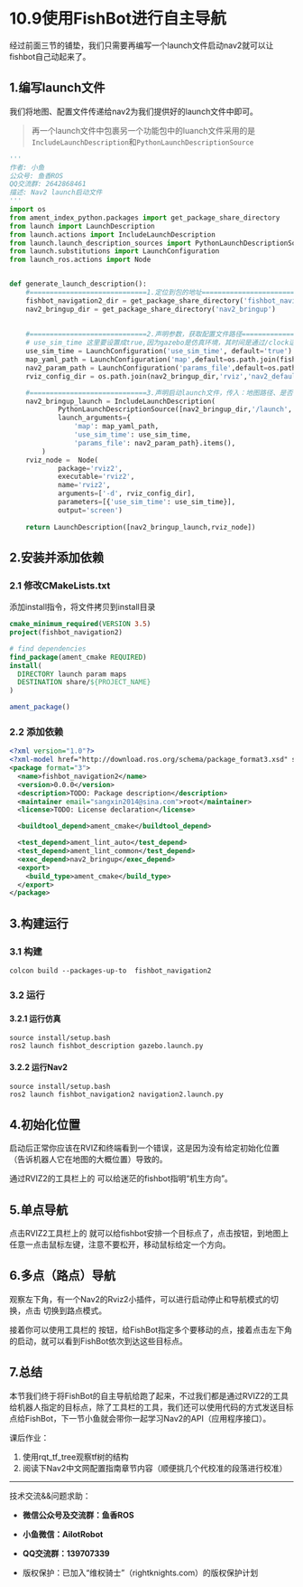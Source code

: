 # 10.9使用FishBot进行自主导航

经过前面三节的铺垫，我们只需要再编写一个launch文件启动nav2就可以让fishbot自己动起来了。

## 1.编写launch文件

我们将地图、配置文件传递给nav2为我们提供好的launch文件中即可。

> 再一个launch文件中包裹另一个功能包中的luanch文件采用的是`IncludeLaunchDescription`和`PythonLaunchDescriptionSource`

```python
'''
作者: 小鱼
公众号: 鱼香ROS
QQ交流群: 2642868461
描述: Nav2 launch启动文件
'''
import os
from ament_index_python.packages import get_package_share_directory
from launch import LaunchDescription
from launch.actions import IncludeLaunchDescription
from launch.launch_description_sources import PythonLaunchDescriptionSource
from launch.substitutions import LaunchConfiguration
from launch_ros.actions import Node


def generate_launch_description():
    #=============================1.定位到包的地址=============================================================
    fishbot_navigation2_dir = get_package_share_directory('fishbot_navigation2')
    nav2_bringup_dir = get_package_share_directory('nav2_bringup')
    
    
    #=============================2.声明参数，获取配置文件路径===================================================
    # use_sim_time 这里要设置成true,因为gazebo是仿真环境，其时间是通过/clock话题获取，而不是系统时间
    use_sim_time = LaunchConfiguration('use_sim_time', default='true') 
    map_yaml_path = LaunchConfiguration('map',default=os.path.join(fishbot_navigation2_dir,'maps','fishbot_map.yaml'))
    nav2_param_path = LaunchConfiguration('params_file',default=os.path.join(fishbot_navigation2_dir,'param','fishbot.yaml'))
    rviz_config_dir = os.path.join(nav2_bringup_dir,'rviz','nav2_default_view.rviz')

    #=============================3.声明启动launch文件，传入：地图路径、是否使用仿真时间以及nav2参数文件==============
    nav2_bringup_launch = IncludeLaunchDescription(
            PythonLaunchDescriptionSource([nav2_bringup_dir,'/launch','/bringup_launch.py']),
            launch_arguments={
                'map': map_yaml_path,
                'use_sim_time': use_sim_time,
                'params_file': nav2_param_path}.items(),
        )
    rviz_node =  Node(
            package='rviz2',
            executable='rviz2',
            name='rviz2',
            arguments=['-d', rviz_config_dir],
            parameters=[{'use_sim_time': use_sim_time}],
            output='screen')
    
    return LaunchDescription([nav2_bringup_launch,rviz_node])
```

## 2.安装并添加依赖

### 2.1 修改CMakeLists.txt

添加install指令，将文件拷贝到install目录

```cmake
cmake_minimum_required(VERSION 3.5)
project(fishbot_navigation2)

# find dependencies
find_package(ament_cmake REQUIRED)
install(
  DIRECTORY launch param maps
  DESTINATION share/${PROJECT_NAME}
)

ament_package()
```

### 2.2 添加依赖

```xml
<?xml version="1.0"?>
<?xml-model href="http://download.ros.org/schema/package_format3.xsd" schematypens="http://www.w3.org/2001/XMLSchema"?>
<package format="3">
  <name>fishbot_navigation2</name>
  <version>0.0.0</version>
  <description>TODO: Package description</description>
  <maintainer email="sangxin2014@sina.com">root</maintainer>
  <license>TODO: License declaration</license>

  <buildtool_depend>ament_cmake</buildtool_depend>

  <test_depend>ament_lint_auto</test_depend>
  <test_depend>ament_lint_common</test_depend>
  <exec_depend>nav2_bringup</exec_depend>
  <export>
    <build_type>ament_cmake</build_type>
  </export>
</package>
```

## 3.构建运行

### 3.1 构建

```shell
colcon build --packages-up-to  fishbot_navigation2
```

### 3.2 运行

#### 3.2.1 运行仿真

```
source install/setup.bash
ros2 launch fishbot_description gazebo.launch.py
```

#### 3.2.2 运行Nav2

```
source install/setup.bash
ros2 launch fishbot_navigation2 navigation2.launch.py
```

## 4.初始化位置

启动后正常你应该在RVIZ和终端看到一个错误，这是因为没有给定初始化位置（告诉机器人它在地图的大概位置）导致的。

通过RVIZ2的工具栏上的 可以给迷茫的fishbot指明“机生方向”。

## 5.单点导航

点击RVIZ2工具栏上的 就可以给fishbot安排一个目标点了，点击按钮，到地图上任意一点击鼠标左键，注意不要松开，移动鼠标给定一个方向。

## 6.多点（路点）导航

观察左下角，有一个Nav2的Rviz2小插件，可以进行启动停止和导航模式的切换，点击 切换到路点模式。

接着你可以使用工具栏的  按钮，给FishBot指定多个要移动的点，接着点击左下角的启动，就可以看到FishBot依次到达这些目标点。

## 7.总结

本节我们终于将FishBot的自主导航给跑了起来，不过我们都是通过RVIZ2的工具给机器人指定的目标点，除了工具栏的工具，我们还可以使用代码的方式发送目标点给FishBot，下一节小鱼就会带你一起学习Nav2的API（应用程序接口）。

课后作业：
1. 使用rqt_tf_tree观察tf树的结构
2. 阅读下Nav2中文网配置指南章节内容（顺便挑几个代校准的段落进行校准）

--------------

技术交流&&问题求助：

- **微信公众号及交流群：鱼香ROS**
- **小鱼微信：AiIotRobot**
- **QQ交流群：139707339**

- 版权保护：已加入“维权骑士”（rightknights.com）的版权保护计划
